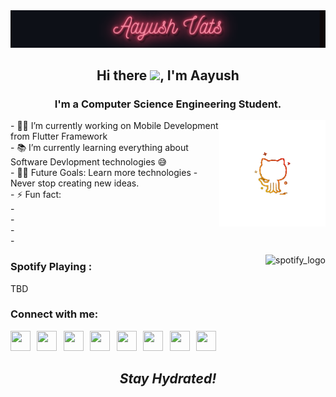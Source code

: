 <img src="https://github.com/aayushvats/aayushvats/blob/main/download%20(4).gif" />
<h2 align='center'>Hi there <img src="https://raw.githubusercontent.com/MartinHeinz/MartinHeinz/master/wave.gif" width="30px">, I'm Aayush</h2>
<h3 align='center'>
I'm a Computer Science Engineering Student.
</h3>
<img align="right" alt="github_logo" height="170px" src="https://github.com/aayushvats/aayushvats/blob/main/1608321511594.png" />
<p>
- 👨‍💻 I’m currently working on Mobile Development from Flutter Framework<br>
- 📚 I’m currently learning everything about Software Devlopment technologies 😅<br>
- 💪🏼 Future Goals: Learn more technologies - Never stop creating new ideas.<br>
- ⚡ Fun fact: <br>
- <br>
- <br>
- <br>
- <br>
</p>

<img align="right" alt="spotify_logo" height="170px" src="https://i.ibb.co/fDM9Rgx/1608467489016.png" />
<h3>Spotify Playing :</h3>
TBD

<h3>Connect with me:</h3>
<a href = "https://www.instagram.com/vats.uup/" ><img height="32" width="32" src="https://www.flaticon.com/svg/static/icons/svg/1051/1051262.svg" /></a> &thinsp; <a href = "https://twitter.com/vatsuup" ><img height="32" width="32" src="https://www.flaticon.com/svg/static/icons/svg/1051/1051280.svg" /></a> &thinsp; <a href = "https://open.spotify.com/user/bls7cxahv6v718nh52q0hi551?si=ki9qWILxThuUUBm4LVBebw" ><img height="32" width="32" src="https://www.flaticon.com/svg/static/icons/svg/1051/1051283.svg"/></a> &thinsp; <a href = "https://www.linkedin.com/in/aayush-vats/"><img height="32" width="32" src="https://www.flaticon.com/svg/static/icons/svg/1051/1051282.svg"/></a> &thinsp; <a href= "https://www.reddit.com/user/aayushvats" ><img height="32" width="32" src="https://www.flaticon.com/svg/static/icons/svg/1051/1051279.svg" /></a> &thinsp; <a href = "https://www.last.fm/user/Rick1201" ><img height="32" width="32" src="https://www.flaticon.com/svg/static/icons/svg/1051/1051265.svg" /></a> &thinsp; <a href = "t.me/Rickk_97" ><img height="32" width="32" src="https://www.flaticon.com/svg/static/icons/svg/1051/1051266.svg" /></a> &thinsp; <a href = "https://poetizer.com/author/136146" ><img height="32" width="32" src="https://i.ibb.co/TwGFgmR/1200x630wa-01.jpg" /></a> &thinsp;



<h2 align='center'><i>Stay Hydrated!</i></h2>
